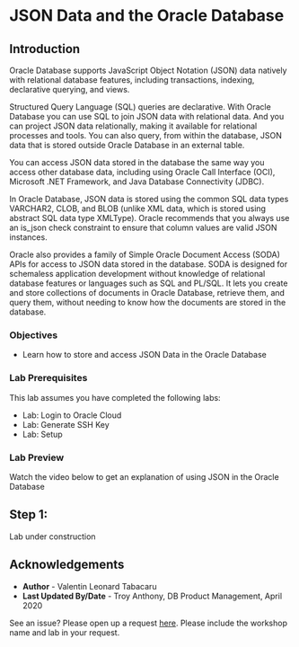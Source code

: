 # JSON Data and the Oracle Database

## Introduction
Oracle Database supports JavaScript Object Notation (JSON) data natively with relational database features, including transactions, indexing, declarative querying, and views.

Structured Query Language (SQL) queries are declarative. With Oracle Database you can use SQL to join JSON data with relational data. And you can project JSON data relationally, making it available for relational processes and tools. You can also query, from within the database, JSON data that is stored outside Oracle Database in an external table.

You can access JSON data stored in the database the same way you access other database data, including using Oracle Call Interface (OCI), Microsoft .NET Framework, and Java Database Connectivity (JDBC).

In Oracle Database, JSON data is stored using the common SQL data types VARCHAR2, CLOB, and BLOB (unlike XML data, which is stored using abstract SQL data type XMLType). Oracle recommends that you always use an is_json check constraint to ensure that column values are valid JSON instances.

Oracle also provides a family of Simple Oracle Document Access (SODA) APIs for access to JSON data stored in the database. SODA is designed for schemaless application development without knowledge of relational database features or languages such as SQL and PL/SQL. It lets you create and store collections of documents in Oracle Database, retrieve them, and query them, without needing to know how the documents are stored in the database.

### Objectives

-   Learn how to store and access JSON Data in the Oracle Database

### Lab Prerequisites

This lab assumes you have completed the following labs:
* Lab: Login to Oracle Cloud
* Lab: Generate SSH Key
* Lab: Setup

### Lab Preview

Watch the video below to get an explanation of using JSON in the Oracle Database


## Step 1:

Lab under construction

## Acknowledgements

- **Author** - Valentin Leonard Tabacaru
- **Last Updated By/Date** - Troy Anthony, DB Product Management, April 2020

See an issue?  Please open up a request [here](https://github.com/oracle/learning-library/issues).   Please include the workshop name and lab in your request. 
